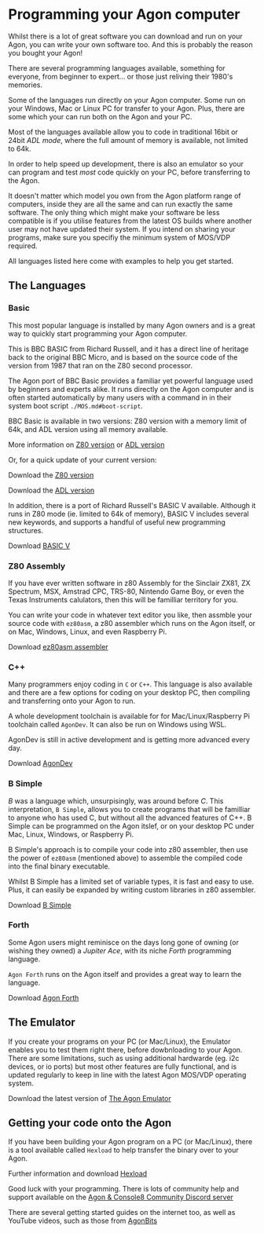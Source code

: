 # Programming your Agon computer

Whilst there is a lot of great software you can download and run on your Agon, you can write your own software too. And this is probably the reason you bought your Agon!

There are several programming languages available, something for everyone, from beginner to expert... or those just reliving their 1980's memories.

Some of the languages run directly on your Agon computer. Some run on your Windows, Mac or Linux PC for transfer to your Agon. Plus, there are some which your can run both on the Agon and your PC.

Most of the languages available allow you to code in traditional 16bit or 24bit _ADL mode_, where the full amount of memory is available, not limited to 64k.

In order to help speed up development, there is also an emulator so your can program and test _most_ code quickly on your PC, before transferring to the Agon.

It doesn't matter which model you own from the Agon platform range of computers, inside they are all the same and can run exactly the same software. The only thing which might make your software be less compatible is if you utilise features from the latest OS builds where another user may not have updated their system. If you intend on sharing your programs, make sure you specifiy the minimum system of MOS/VDP required.

All languages listed here come with examples to help you get started.



## The Languages

### Basic

This most popular language is installed by many Agon owners and is a great way to quickly start programming your Agon computer. 

This is BBC BASIC from Richard Russell, and it has a direct line of heritage back to the original BBC Micro, and is based on the source code of the version from 1987 that ran on the Z80 second processor.

The Agon port of BBC Basic provides a familiar yet powerful language used by beginners and experts alike. It runs directly on the Agon computer and is often started automatically by many users with a command in in their system boot script `./MOS.md#boot-script`.

BBC Basic is available in two versions: Z80 version with a memory limit of 64k, and ADL version using all memory available.

More information on [Z80 version](https://github.com/breakintoprogram/agon-bbc-basic) or [ADL version](https://github.com/breakintoprogram/agon-bbc-basic-adl)

Or, for a quick update of your current version:

Download the [Z80 version](https://github.com/breakintoprogram/agon-bbc-basic/releases/latest)

Download the [ADL version](https://github.com/breakintoprogram/agon-bbc-basic-adl/releases/latest)

In addition, there is a port of Richard Russell's BASIC V available. Although it runs in Z80 mode (ie. limited to 64k of memory), BASIC V includes several new keywords, and supports a handful of useful new programming structures.

Download [BASIC V](https://github.com/breakintoprogram/agon-bbc-basic-v)


### Z80 Assembly

If you have ever written software in z80 Assembly for the Sinclair ZX81, ZX Spectrum, MSX, Amstrad CPC, TRS-80, Nintendo Game Boy, or even the Texas Instruments calulators, then this will be familliar territory for you.

You can write your code in whatever text editor you like, then assmble your source code with `ez80asm`, a z80 assembler which runs on the Agon itself, or on Mac, Windows, Linux, and even Raspberry Pi.

Download [ez80asm assembler](https://github.com/AgonPlatform/agon-ez80asm)


### C++

Many programmers enjoy coding in `C` or `C++`. This language is also available and there are a few options for coding on your desktop PC, then compiling and transferring onto your Agon to run.

A whole development toolchain is available for for Mac/Linux/Raspberry Pi toolchain called `AgonDev`. It can also be run on Windows using WSL. 

AgonDev is still in active development and is getting more advanced every day.

Download [AgonDev](https://github.com/AgonPlatform/agondev/releases)


### B Simple

_B_ was a language which, unsurpisingly, was around before _C_. This interpretation, `B Simple`, allows you to create programs that will be familliar to anyone who has used C, but without all the advanced features of C++. B Simple can be programmed on the Agon itslef, or on your desktop PC under Mac, Linux, Windows, or Raspberry Pi. 

B Simple's approach is to compile your code into z80 assembler, then use the power of `ez80asm` (mentioned above) to assemble the compiled code into the final binary executable. 

Whilst B Simple has a limited set of variable types, it is fast and easy to use. Plus, it can easily be expanded by writing custom libraries in z80 assembler.

Download [B Simple](https://github.com/nihirash/bsimple-ez80-compiler)

### Forth

Some Agon users might reminisce on the days long gone of owning (or wishing they owned) a _Jupiter Ace_, with its niche _Forth_ programming language. 

`Agon Forth` runs on the Agon itself and provides a great way to learn the language.

Download [Agon Forth](https://github.com/lennart-benschop/agon-forth)

## The Emulator

If you create your programs on your PC (or Mac/Linux), the Emulator enables you to test them right there, before dowbnloading to your Agon.
There are some limitations, such as using additional hardwarde (eg. i2c devices, or io ports) but most other features are fully functional, and is updated regularly to keep in line with the latest Agon MOS/VDP operating system.

Download the latest version of [The Agon Emulator](https://github.com/tomm/fab-agon-emulator)

## Getting your code onto the Agon

If you have been building your Agon program on a PC (or Mac/Linux), there is a tool available called `Hexload` to help transfer the binary over to your Agon.

Further information and download [Hexload](https://github.com/AgonPlatform/agon-hexload)


Good luck with your programming. There is lots of community help and support available on the [Agon & Console8 Community Discord server](https://discord.com/invite/sN3vXru26s)

There are several getting started guides on the internet too, as well as YouTube videos, such as those from [AgonBits](https://www.youtube.com/@AgonBits)


